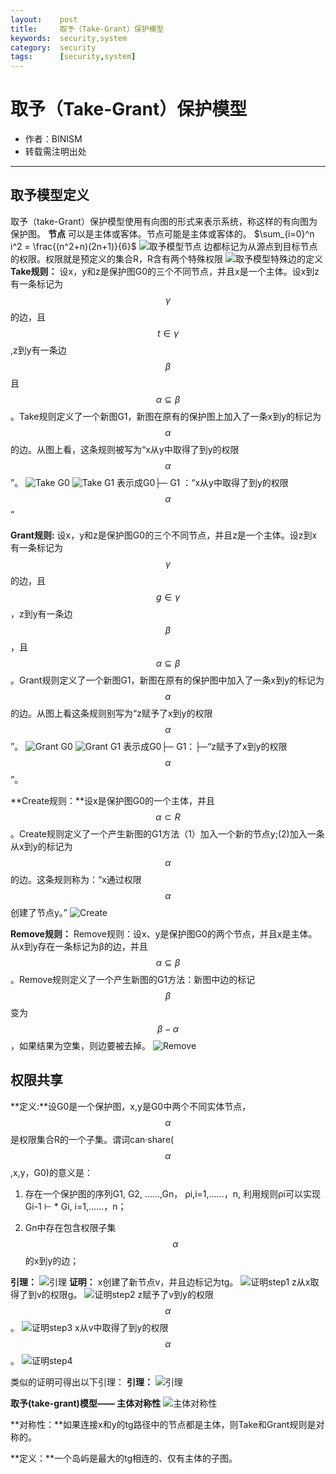 ```yaml
---
layout:    post
title:     取予（Take-Grant）保护模型
keywords:  security,system
category:  security
tags:      [security,system]
---
```

# 取予（Take-Grant）保护模型

* 作者：BINISM
* 转载需注明出处
---

## 取予模型定义
取予（take-Grant）保护模型使用有向图的形式来表示系统，称这样的有向图为保护图。
**节点**
可以是主体或客体。节点可能是主体或客体的。
$\sum_{i=0}^n i^2 = \frac{(n^2+n)(2n+1)}{6}$
![取予模型节点](/images/images/security/take-grant-pic1.png)
边都标记为从源点到目标节点的权限。权限就是预定义的集合R，R含有两个特殊权限
![取予模型特殊边的定义](/images/images/security/take-grant-pic2.png)
**Take规则：**
设x，y和z是保护图G0的三个不同节点，并且x是一个主体。设x到z有一条标记为$$\gamma$$的边，且$$t\in\gamma$$,z到y有一条边$$\beta$$且$$\alpha\subseteq\beta$$。Take规则定义了一个新图G1，新图在原有的保护图上加入了一条x到y的标记为$$\alpha$$的边。从图上看，这条规则被写为“x从y中取得了到y的权限$$\alpha$$”。
![Take G0](/images/images/security/take-grant-pic3.png) ![Take G1](/images/images/security/take-grant-pic4.png)
表示成G0├─ G1 ：“x从y中取得了到y的权限$$\alpha$$”

**Grant规则:**
设x，y和z是保护图G0的三个不同节点，并且z是一个主体。设z到x有一条标记为$$\gamma$$的边，且$$g\in\gamma$$，z到y有一条边$$\beta$$，且$$\alpha\subseteq\beta$$。Grant规则定义了一个新图G1，新图在原有的保护图中加入了一条x到y的标记为$$\alpha$$的边。从图上看这条规则别写为“z赋予了x到y的权限$$\alpha$$”。
![Grant G0](/images/images/security/take-grant-pic5.png)
![Grant G1](/images/images/security/take-grant-pic6.png)
表示成G0├─ G1：├─“z赋予了x到y的权限$$\alpha$$”。

**Create规则：**设x是保护图G0的一个主体，并且$$\alpha\subset R$$。Create规则定义了一个产生新图的G1方法（1）加入一个新的节点y;(2)加入一条从x到y的标记为$$\alpha$$的边。这条规则称为：“x通过权限$$\alpha$$创建了节点y。”
![Create](/images/images/security/take-grant-pic7.png)

**Remove规则：** Remove规则：设x、y是保护图G0的两个节点，并且x是主体。从x到y存在一条标记为β的边，并且$$\alpha\subseteq\beta$$。Remove规则定义了一个产生新图的G1方法：新图中边的标记$$\beta$$变为$$β-α$$，如果结果为空集，则边要被去掉。
![Remove](/images/images/security/take-grant-pic16.png)

## 权限共享
**定义:**设G0是一个保护图，x,y是G0中两个不同实体节点， $$\alpha$$是权限集合R的一个子集。谓词can·share($$\alpha$$,x,y，G0)的意义是：
1. 存在一个保护图的序列G1, G2, ……,Gn， ρi,i=1,……，n, 利用规则ρi可以实现Gi-1 ⊢ * Gi, i=1,……，n；

1. Gn中存在包含权限子集$$\alpha$$的x到y的边；

**引理：**
![引理](/images/images/security/take-grant-pic9.png)
**证明：**
x创建了新节点v，并且边标记为tg。
![证明step1](/images/images/security/take-grant-pic10.png)
z从x取得了到v的权限g。
![证明step2](/images/images/security/take-grant-pic11.png)
z赋予了v到y的权限$$\alpha$$。
![证明step3](/images/images/security/take-grant-pic12.png)
x从v中取得了到y的权限$$\alpha$$。
![证明step4](/images/images/security/take-grant-pic13.png)

类似的证明可得出以下引理：
**引理：**
![引理](/images/images/security/take-grant-pic14.png)

**取予(take-grant)模型—— 主体对称性**
![主体对称性](/images/images/security/take-grant-pic15.png)

**对称性：**如果连接x和y的tg路径中的节点都是主体，则Take和Grant规则是对称的。

**定义：**一个岛屿是最大的tg相连的、仅有主体的子图。

